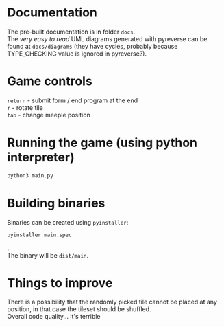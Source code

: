 # Documentation
The pre-built documentation is in folder `docs`.  
The *very easy to read* UML diagrams generated with pyreverse can be found at `docs/diagrams` (they have cycles, probably because TYPE_CHECKING value is ignored in pyreverse?).

# Game controls
`return` - submit form / end program at the end  
`r` - rotate tile  
`tab` - change meeple position

# Running the game (using python interpreter)
```bash
python3 main.py
```

# Building binaries
Binaries can be created using `pyinstaller`:  
```bash
pyinstaller main.spec
```
.  
The binary will be `dist/main`.

# Things to improve
There is a possibility that the randomly picked tile cannot be placed at any position, in that case the tileset should be shuffled.  
Overall code quality... it's terrible